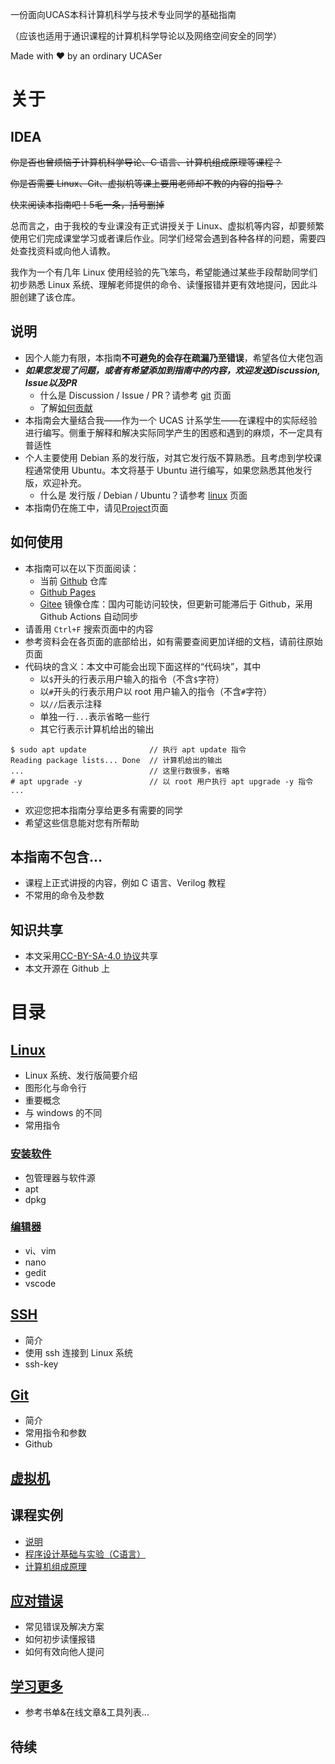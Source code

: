 一份面向UCAS本科计算机科学与技术专业同学的基础指南

（应该也适用于通识课程的计算机科学导论以及网络空间安全的同学）

Made with ❤️ by an ordinary UCASer

# 关于
## IDEA
~~你是否也曾烦恼于计算机科学导论、C 语言、计算机组成原理等课程？~~

~~你是否需要 Linux、Git、虚拟机等课上要用老师却不教的内容的指导？~~

~~快来阅读本指南吧！5毛一条，括号删掉~~

总而言之，由于我校的专业课没有正式讲授关于 Linux、虚拟机等内容，却要频繁使用它们完成课堂学习或者课后作业。同学们经常会遇到各种各样的问题，需要四处查找资料或向他人请教。

我作为一个有几年 Linux 使用经验的先飞笨鸟，希望能通过某些手段帮助同学们初步熟悉 Linux 系统、理解老师提供的命令、读懂报错并更有效地提问，因此斗胆创建了该仓库。

## 说明
- 因个人能力有限，本指南**不可避免的会存在疏漏乃至错误**，希望各位大佬包涵
- ***如果您发现了问题，或者有希望添加到指南中的内容，欢迎发送Discussion, Issue以及PR***
  * 什么是 Discussion / Issue / PR？请参考 [git](doc/git.md) 页面
  * 了解[如何贡献](./CONTRIBUTING.md)
- 本指南会大量结合我——作为一个 UCAS 计系学生——在课程中的实际经验进行编写。侧重于解释和解决实际同学产生的困惑和遇到的麻烦，不一定具有普适性
- 个人主要使用 Debian 系的发行版，对其它发行版不算熟悉。且考虑到学校课程通常使用 Ubuntu。本文将基于 Ubuntu 进行编写，如果您熟悉其他发行版，欢迎补充。
  * 什么是 发行版 / Debian / Ubuntu？请参考 [linux](doc/linux/linux.md) 页面
- 本指南仍在施工中，请见[Project](https://github.com/ngc7331/UCAS-CS-Guide/projects/1)页面

## 如何使用
- 本指南可以在以下页面阅读：
  * 当前 [Github](https://github.com/ngc7331/UCAS-CS-Guide) 仓库
  * [Github Pages](https://ngc7331.github.io/UCAS-CS-Guide/)
  * [Gitee](https://gitee.com/xu_zh/UCAS-CS-Guide) 镜像仓库：国内可能访问较快，但更新可能滞后于 Github，采用 Github Actions 自动同步
- 请善用 `Ctrl+F` 搜索页面中的内容
- 参考资料会在各页面的底部给出，如有需要查阅更加详细的文档，请前往原始页面
- 代码块的含义：本文中可能会出现下面这样的“代码块”，其中
  * 以`$`开头的行表示用户输入的指令（不含`$`字符）
  * 以`#`开头的行表示用户以 root 用户输入的指令（不含`#`字符）
  * 以`//`后表示注释
  * 单独一行`...`表示省略一些行
  * 其它行表示计算机给出的输出
```
$ sudo apt update              // 执行 apt update 指令
Reading package lists... Done  // 计算机给出的输出
...                            // 这里行数很多，省略
# apt upgrade -y               // 以 root 用户执行 apt upgrade -y 指令
...
```
- 欢迎您把本指南分享给更多有需要的同学
- 希望这些信息能对您有所帮助

## 本指南不包含...
- 课程上正式讲授的内容，例如 C 语言、Verilog 教程
- 不常用的命令及参数

## 知识共享
- 本文采用[CC-BY-SA-4.0 协议](https://creativecommons.org/licenses/by-nc-sa/4.0/deed.zh)共享
- 本文开源在 Github 上

# 目录
## [Linux](doc/linux/linux.md)
- Linux 系统、发行版简要介绍
- 图形化与命令行
- 重要概念
- 与 windows 的不同
- 常用指令

### [安装软件](doc/linux/install_program.md)
- 包管理器与软件源
- apt
- dpkg

### [编辑器](doc/linux/editor.md)
- vi、vim
- nano
- gedit
- vscode

## [SSH](doc/ssh.md)
- 简介
- 使用 ssh 连接到 Linux 系统
- ssh-key

## [Git](doc/git.md)
- 简介
- 常用指令和参数
- Github

## [虚拟机](doc/VM.md)

## 课程实例
- [说明](doc/course_example/info.md)
- [程序设计基础与实验（C语言）](doc/course_example/c.md)
- [计算机组成原理](doc/course_example/COD.md)

## [应对错误](doc/problem.md)
- 常见错误及解决方案
- 如何初步读懂报错
- 如何有效向他人提问

## [学习更多](doc/more.md)
- 参考书单&在线文章&工具列表...

## 待续
